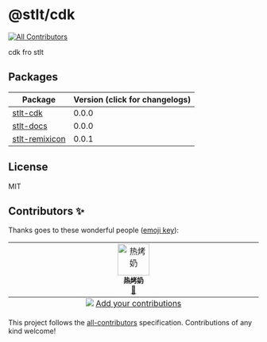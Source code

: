 # @stlt/cdk

<!-- ALL-CONTRIBUTORS-BADGE:START - Do not remove or modify this section -->
[![All Contributors](https://img.shields.io/badge/all_contributors-1-orange.svg?style=flat-square)](#contributors-)
<!-- ALL-CONTRIBUTORS-BADGE:END -->

cdk fro stlt 


## Packages

| Package                                  | Version (click for changelogs) | 
|------------------------------------------|--------------------------------|
| [stlt-cdk](package/stlt-cdk)             | 0.0.0                          | 
| [stlt-docs](package/stlt-docs)           | 0.0.0                          | 
| [stlt-remixicon](package/stlt-remixicon) | 0.0.1                          | 

## License
MIT

## Contributors ✨

Thanks goes to these wonderful people ([emoji key](https://allcontributors.org/docs/en/emoji-key)):

<!-- ALL-CONTRIBUTORS-LIST:START - Do not remove or modify this section -->
<!-- prettier-ignore-start -->
<!-- markdownlint-disable -->
<table>
  <tbody>
    <tr>
      <td align="center" valign="top" width="14.28%"><a href="https://github.com/TinsFox"><img src="https://avatars.githubusercontent.com/u/33956589?v=4?s=64" width="64px;" alt="热烤奶"/><br /><sub><b>热烤奶</b></sub></a><br /><a href="https://github.com/TinsFox/spoon-cdk/commits?author=TinsFox" title="Documentation">📖</a></td>
    </tr>
  </tbody>
  <tfoot>
    <tr>
      <td align="center" size="13px" colspan="7">
        <img src="https://raw.githubusercontent.com/all-contributors/all-contributors-cli/1b8533af435da9854653492b1327a23a4dbd0a10/assets/logo-small.svg">
          <a href="https://all-contributors.js.org/docs/en/bot/usage">Add your contributions</a>
        </img>
      </td>
    </tr>
  </tfoot>
</table>

<!-- markdownlint-restore -->
<!-- prettier-ignore-end -->

<!-- ALL-CONTRIBUTORS-LIST:END -->

This project follows the [all-contributors](https://github.com/all-contributors/all-contributors) specification. Contributions of any kind welcome!